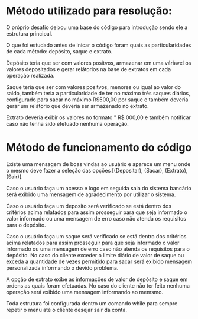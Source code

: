 # Método utilizado para resolução:
 O próprio desafio deixou uma base do código para introdução sendo ele a estrutura principal.

 O que foi estudado antes de inicar o código foram quais as particularidades de cada método: depósito, saque e extrato.

 Depósito teria que ser com valores positvos, armazenar em uma váriavel os valores depositados e gerar relátorios na base de extratos em cada operação realizada.
 
 Saque teria que ser com valores positvos, menores ou igual ao valor do saldo, também teria a particularidade de ter no máximo três saques diários, configurado para sacar
 no máximo R$500,00 por saque e também deveria gerar um relátorio que deveria ser armazenado no extrato.

 Extrato deveria exibir os valores no formato " R$ 000,00 e também notificar caso não tenha sido efetuado nenhuma operação.

 # Método de funcionamento do código
 Existe uma mensagem de boas vindas ao usuário e aparece um menu onde o mesmo deve fazer a seleção das opções [(Depositar), (Sacar), (Extrato), (Sair)].

 Caso o usuário faça um acesso e logo em seguida saia do sistema bancário será exibido uma mensagem de agradecimento por utilizar o sistema.

 Caso o usuário faça um deposito será verificado se está dentro dos critérios acima relatados para assim prosseguir para que seja informado o valor
 informado ou uma mensagem de erro caso não atenda os requisitos para o depósito.

Caso o usuário faça um saque será verificado se está dentro dos critérios acima relatados para assim prosseguir para que seja informado o valor
 informado ou uma mensagem de erro caso não atenda os requisitos para o depósito. No caso do cliente exceder o limite diário de valor de saque ou exceda a quantidade de vezes permitido para sacar
 será exibido mensagem personalizada informando o devido problema.

A opção de extrato exibe as informações de valor de depósito e saque em ordens as quais foram efetuadas. No caso do cliente não ter feito nenhuma operação será exibido uma mensagem informando ao memsmo.

Toda estrutura foi configurada dentro um comando while para sempre repetir o menu até o cliente desejar sair da conta.
 
 
